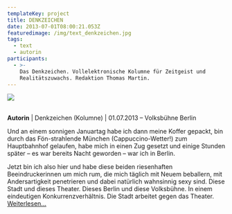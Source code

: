 ```yaml
---
templateKey: project
title: DENKZEICHEN
date: 2013-07-01T08:00:21.053Z
featuredimage: /img/text_denkzeichen.jpg
tags:
  - text
  - autorin
participants:
  - >-
    Das Denkzeichen. Vollelektronische Kolumne für Zeitgeist und
    Realitätszuwachs. Redaktion Thomas Martin.
---
```

![](/img/vb-denkzeichen.jpg)

\
**Autorin** | Denkzeichen (Kolumne) | 01.07.2013 – Volksbühne Berlin

Und an einem sonnigen Januartag habe ich dann meine Koffer gepackt, bin durch das Fön-strahlende München (Cappuccino-Wetter!) zum Hauptbahnhof gelaufen, habe mich in einen Zug gesetzt und einige Stunden später – es war bereits Nacht geworden – war ich in Berlin.  

Jetzt bin ich also hier und habe diese beiden riesenhaften Beeindruckerinnen um mich rum, die mich täglich mit Neuem beballern, mit Andersartigkeit penetrieren und dabei natürlich wahnsinnig sexy sind. Diese Stadt und dieses Theater. Dieses Berlin und diese Volksbühne. In einem eindeutigen Konkurrenzverhältnis.  Die Stadt arbeitet gegen das Theater. [Weiterlesen...](https://volksbuehne.adk.de/deutsch/denkzeichen_archiv2/index.html)
